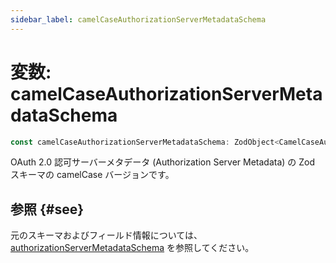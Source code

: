 ```yaml
---
sidebar_label: camelCaseAuthorizationServerMetadataSchema
---
```


# 変数: camelCaseAuthorizationServerMetadataSchema

```ts
const camelCaseAuthorizationServerMetadataSchema: ZodObject<CamelCaseAuthorizationServerMetadata>;
```

OAuth 2.0 認可サーバーメタデータ (Authorization Server Metadata) の Zod スキーマの camelCase バージョンです。

## 参照 {#see}

元のスキーマおよびフィールド情報については、 [authorizationServerMetadataSchema](/references/js/variables/authorizationServerMetadataSchema.md) を参照してください。